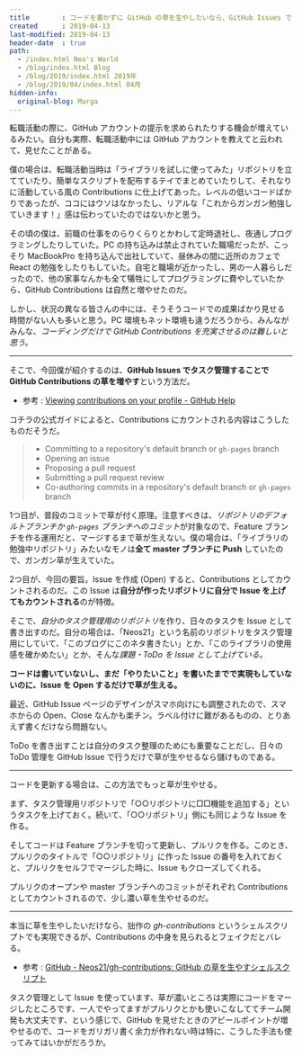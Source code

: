 ```yaml
---
title        : コードを書かずに GitHub の草を生やしたいなら、GitHub Issues でタスク管理する
created      : 2019-04-13
last-modified: 2019-04-13
header-date  : true
path:
  - /index.html Neo's World
  - /blog/index.html Blog
  - /blog/2019/index.html 2019年
  - /blog/2019/04/index.html 04月
hidden-info:
  original-blog: Murga
---
```


転職活動の際に、GitHub アカウントの提示を求められたりする機会が増えているみたい。自分も実際、転職活動中には GitHub アカウントを教えてと云われて、見せたことがある。

僕の場合は、転職活動当時は「ライブラリを試しに使ってみた」リポジトリを立てていたり、簡単なスクリプトを配布するテイでまとめていたりして、それなりに活動している風の Contributions に仕上げてあった。レベルの低いコードばかりであったが、ココにはウソはなかったし、リアルな「これからガンガン勉強していきます！」感は伝わっていたのではないかと思う。

その頃の僕は、前職の仕事をのらりくらりとかわして定時退社し、夜通しプログラミングしたりしていた。PC の持ち込みは禁止されていた職場だったが、こっそり MacBookPro を持ち込んで出社していて、昼休みの間に近所のカフェで React の勉強をしたりもしていた。自宅と職場が近かったし、男の一人暮らしだったので、他の家事なんかも全て犠牲にしてプログラミングに費やしていたから、GitHub Contributions は自然と増やせたのだ。

しかし、状況の異なる皆さんの中には、そうそうコードでの成果ばかり見せる時間がない人も多いと思う。PC 環境もネット環境も違うだろうから、みんながみんな、*コーディングだけで GitHub Contributions を充実させるのは難しいと思う。*

---

そこで、今回僕が紹介するのは、**GitHub Issues でタスク管理することで GitHub Contributions の草を増やす**という方法だ。

- 参考 : [Viewing contributions on your profile - GitHub Help](https://help.github.com/en/articles/viewing-contributions-on-your-profile#what-counts-as-a-contribution)

コチラの公式ガイドによると、Contributions にカウントされる内容はこうしたものだそうだ。

> - Committing to a repository's default branch or `gh-pages` branch
> - Opening an issue
> - Proposing a pull request
> - Submitting a pull request review
> - Co-authoring commits in a repository's default branch or `gh-pages` branch

1つ目が、普段のコミットで草が付く原理。注意すべきは、*リポジトリのデフォルトブランチか `gh-pages` ブランチへのコミット*が対象なので、Feature ブランチを作る運用だと、マージするまで草が生えない。僕の場合は、「ライブラリの勉強中リポジトリ」みたいなモノは**全て master ブランチに Push** していたので、ガンガン草が生えていた。

2つ目が、今回の要旨。Issue を作成 (Open) すると、Contributions としてカウントされるのだ。この Issue は**自分が作ったリポジトリに自分で Issue を上げてもカウントされる**のが特徴。

そこで、*自分のタスク管理用のリポジトリ*を作り、日々のタスクを Issue として書き出すのだ。自分の場合は、「Neos21」という名前のリポジトリをタスク管理用にしていて、「このブログにこのネタ書きたい」とか、「このライブラリの使用感を確かめたい」とか、そんな*課題・ToDo を Issue として上げている。*

**コードは書いていないし、まだ「やりたいこと」を書いたまでで実現もしていないのに、Issue を Open するだけで草が生える。**

最近、GitHub Issue ページのデザインがスマホ向けにも調整されたので、スマホからの Open、Close なんかも楽チン。ラベル付けに難があるものの、とりあえず書くだけなら問題ない。

ToDo を書き出すことは自分のタスク整理のためにも重要なことだし、日々の ToDo 管理を GitHub Issue で行うだけで草が生やせるなら儲けものである。

---

コードを更新する場合は、この方法でもっと草が生やせる。

まず、タスク管理用リポジトリで「○○リポジトリに□□機能を追加する」というタスクを上げておく。続いて、「○○リポジトリ」側にも同じような Issue を作る。

そしてコードは Feature ブランチを切って更新し、プルリクを作る。このとき、プルリクのタイトルで「○○リポジトリ」に作った Issue の番号を入れておくと、プルリクをセルフでマージした時に、Issue もクローズしてくれる。

プルリクのオープンや master ブランチへのコミットがそれぞれ Contributions としてカウントされるので、少し濃い草を生やせるのだ。

---

本当に草を生やしたいだけなら、拙作の *gh-contributions* というシェルスクリプトでも実現できるが、Contributions の中身を見られるとフェイクだとバレる。

- 参考 : [GitHub - Neos21/gh-contributions: GitHub の草を生やすシェルスクリプト](https://github.com/Neos21/gh-contributions)

タスク管理として Issue を使っています、草が濃いところは実際にコードをマージしたところです、一人でやってますがプルリクとかも使いこなしててチーム開発も大丈夫です、という感じで、GitHub を見せたときのアピールポイントが増やせるので、コードをガリガリ書く余力が作れない時は特に、こうした手法も使ってみてはいかがだろうか。
